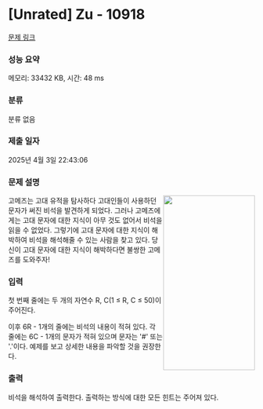 # [Unrated] Zu - 10918 

[문제 링크](https://www.acmicpc.net/problem/10918) 

### 성능 요약

메모리: 33432 KB, 시간: 48 ms

### 분류

분류 없음

### 제출 일자

2025년 4월 3일 22:43:06

### 문제 설명

<p><img alt="" src="https://onlinejudgeimages.s3-ap-northeast-1.amazonaws.com/problem/10918/img.png" style="float:right; height:356px; width:187px">고메즈는 고대 유적을 탐사하다 고대인들이 사용하던 문자가 써진 비석을 발견하게 되었다. 그러나 고메즈에게는 고대 문자에 대한 지식이 아무 것도 없어서 비석을 읽을 수 없었다. 그렇기에 고대 문자에 대한 지식이 해박하여 비석을 해석해줄 수 있는 사람을 찾고 있다. 당신이 고대 문자에 대한 지식이 해박하다면 불쌍한 고메즈를 도와주자!</p>

### 입력 

 <p>첫 번째 줄에는 두 개의 자연수 R, C(1 ≤ R, C ≤ 50)이 주어진다.</p>

<p>이후 6R - 1개의 줄에는 비석의 내용이 적혀 있다. 각 줄에는 6C - 1개의 문자가 적혀 있으며 문자는 '#' 또는 '.'이다. 예제를 보고 상세한 내용을 파악할 것을 권장한다.</p>

### 출력 

 <p>비석을 해석하여 출력한다. 출력하는 방식에 대한 모든 힌트는 주어져 있다.</p>


